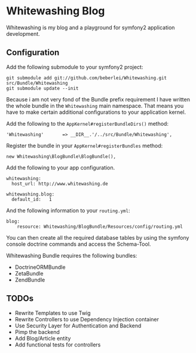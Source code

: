 # Whitewashing Blog

Whitewashing is my blog and a playground for symfony2 application development.

## Configuration

Add the following submodule to your symfony2 project:

    git submodule add git://github.com/beberlei/Whitewashing.git src/Bundle/Whitewashing
    git submodule update --init

Because i am not very fond of the Bundle prefix requirement I have written the whole bundle in the `Whitewashing`
main namespace. That means you have to make certain additional configurations to your application kernel.

Add the following to the `AppKernel#registerBundleDirs()` method:

    'Whitewashing'       => __DIR__.'/../src/Bundle/Whitewashing',

Register the bundle in your `AppKernel#registerBundles` method:

    new Whitewashing\BlogBundle\BlogBundle(),

Add the following to your app configuration.

    whitewashing:
      host_url: http://www.whitewashing.de

    whitewashing.blog:
      default_id:   1

And the following information to your `routing.yml`:

    blog:
        resource: Whitewashing/BlogBundle/Resources/config/routing.yml

You can then create all the required database tables by using the symfony console doctrine commands
and access the Schema-Tool.

Whitewashing Bundle requires the following bundles:

* DoctrineORMBundle
* ZetaBundle
* ZendBundle

## TODOs

* Rewrite Templates to use Twig
* Rewrite Controllers to use Dependency Injection container
* Use Security Layer for Authentication and Backend
* Pimp the backend
* Add Blog/Article entity
* Add functional tests for controllers